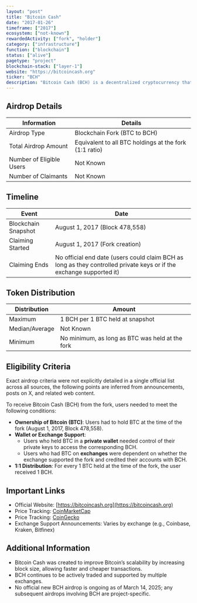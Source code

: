 ```yaml
---
layout: "post"
title: "Bitcoin Cash"
date: "2017-01-26"
timeframe: ["2017"]
ecosystem: ["not-known"]
rewardedActivity: ["fork", "holder"]
category: ["infrastructure"]
function: ["blockchain"]
status: ["alive"]
pagetype: "project"
blockchain-stack: ["layer-1"]
website: "https://bitcoincash.org"
ticker: "BCH"
description: "Bitcoin Cash (BCH) is a decentralized cryptocurrency that originated from a hard fork of Bitcoin (BTC) on August 1, 2017, with the goal of enabling faster and cheaper transactions."
---
```

## Airdrop Details

| Information              | Details                                                |
| ------------------------ | ------------------------------------------------------ |
| Airdrop Type             | Blockchain Fork (BTC to BCH)                           |
| Total Airdrop Amount     | Equivalent to all BTC holdings at the fork (1:1 ratio) |
| Number of Eligible Users | Not Known                                              |
| Number of Claimants      | Not Known                                              |

## Timeline

| Event               | Date                                                                                                                 |
| ------------------- | -------------------------------------------------------------------------------------------------------------------- |
| Blockchain Snapshot | August 1, 2017 (Block 478,558)                                                                                       |
| Claiming Started    | August 1, 2017 (Fork creation)                                                                                       |
| Claiming Ends       | No official end date (users could claim BCH as long as they controlled private keys or if the exchange supported it) |

## Token Distribution

| Distribution   | Amount                                          |
| -------------- | ----------------------------------------------- |
| Maximum        | 1 BCH per 1 BTC held at snapshot                |
| Median/Average | Not Known                                       |
| Minimum        | No minimum, as long as BTC was held at the fork |

## Eligibility Criteria

Exact airdrop criteria were not explicitly detailed in a single official list across all sources, the following points are inferred from announcements, posts on X, and related web content.

To receive Bitcoin Cash (BCH) from the fork, users needed to meet the following conditions:

- **Ownership of Bitcoin (BTC)**: Users had to hold BTC at the time of the fork (August 1, 2017, Block 478,558).
- **Wallet or Exchange Support**:
  - Users who held BTC in a **private wallet** needed control of their private keys to access the corresponding BCH.
  - Users who had BTC on **exchanges** were dependent on whether the exchange supported the fork and credited their accounts with BCH.
- **1:1 Distribution**: For every 1 BTC held at the time of the fork, the user received 1 BCH.

## Important Links

- Official Website: [https://bitcoincash.org](https://bitcoincash.org)
- Price Tracking: [CoinMarketCap](https://coinmarketcap.com/currencies/bitcoin-cash/)
- Price Tracking: [CoinGecko](https://www.coingecko.com/en/coins/bitcoin-cash)
- Exchange Support Announcements: Varies by exchange (e.g., Coinbase, Kraken, Bitfinex)

## Additional Information

- Bitcoin Cash was created to improve Bitcoin’s scalability by increasing block size, allowing faster and cheaper transactions.
- BCH continues to be actively traded and supported by multiple exchanges.
- No official new BCH airdrop is ongoing as of March 14, 2025; any subsequent airdrops involving BCH are project-specific.